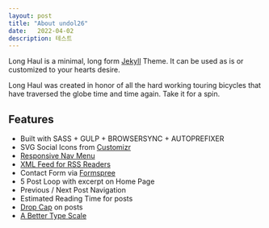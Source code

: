 ```yaml
---
layout: post
title: "About undol26"
date:   2022-04-02
description: 테스트
---
```


<p class="intro">Long Haul is a minimal, long form <a href="http://jekyllrb.com">Jekyll</a> Theme. It can be used as is or customized to your hearts desire.</p>
<p>Long Haul was created in honor of all the hard working touring bicycles that have traversed the globe time and time again. Take it for a spin.</p>
<h2>Features</h2>
<ul>
    <li>Built with SASS + GULP + BROWSERSYNC + AUTOPREFIXER</li>
    <li>SVG Social Icons from <a href="http://customizr.net/icons/">Customizr</a></li>
    <li><a href="http://responsive-nav.com/">Responsive Nav Menu</a></li>
    <li><a href="https://github.com/snaptortoise/jekyll-rss-feeds">XML Feed for RSS Readers</a></li>
    <li>Contact Form via <a href="http://formspree.io/">Formspree</a></li>
    <li>5 Post Loop with excerpt on Home Page</li>
    <li>Previous / Next Post Navigation</li>
    <li>Estimated Reading Time for posts</li>
    <li><a href="https://github.com/adobe-webplatform/dropcap.js">Drop Cap</a> on posts</li>
    <li><a href="http://typecast.com/blog/a-more-modern-scale-for-web-typography">A Better Type Scale</a></li>
</ul>
